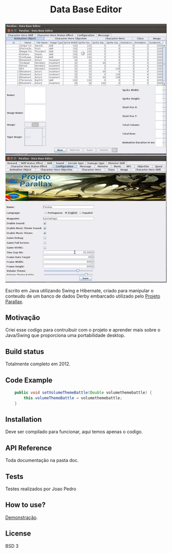 # <p align="center">Data Base Editor</p>
![](databaseeditor_firstview.png)
<br>
![](databaseeditor_configuration.PNG)

Escrito em Java utilizando Swing e Hibernate, criado para manipular o conteudo de um banco de dados Derby embarcado utilizado pelo [Projeto Parallax](https://sourceforge.net/projects/parallaxu/files/). 

## Motivação
Criei esse codigo para contruibuir com o projeto e aprender mais sobre o Java/Swing que proporciona uma portabilidade desktop.

## Build status
Totalmente completo em 2012.

## Code Example
```java
    public void setVolumeThemeBattle(Double volumethemebattle) {
        this.volumeThemeBattle = volumethemebattle;
    }
```    
## Installation
Deve ser compilado para funcionar, aqui temos apenas o codigo.

## API Reference

Toda documentação na pasta doc.

## Tests
Testes realizados por Joao Pedro

## How to use?
[Demonstração](https://www.youtube.com/watch?v=Btg0Pez6BSs).

## License
BSD 3
